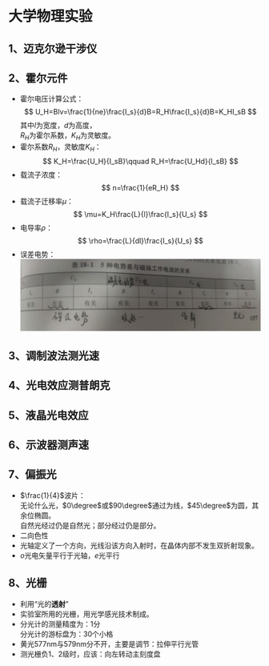# 大学物理实验

## 1、迈克尔逊干涉仪

## 2、霍尔元件

* 霍尔电压计算公式：
  $$
  U_H=Blv=\frac{1}{ne}\frac{I_s}{d}B=R_H\frac{I_s}{d}B=K_HI_sB
  $$
  其中$l$为宽度，$d$为高度，  
  $R_H$为霍尔系数，$K_H$为灵敏度。
* 霍尔系数$R_H$，灵敏度$K_H$：  
  $$
  K_H=\frac{U_H}{I_sB}\qquad R_H=\frac{U_Hd}{I_sB}
  $$
* 载流子浓度：  
  $$
  n=\frac{1}{eR_H}
  $$
* 载流子迁移率$\mu$：
  $$
  \mu=K_H\frac{L}{l}\frac{I_s}{U_s}
  $$
* 电导率$\rho$：
  $$
  \rho=\frac{L}{dl}\frac{I_s}{U_s}
  $$
* 误差电势：  
  ![图 10](images/%E8%A6%81%E7%82%B9--12-23_22-48-35.png)

## 3、调制波法测光速

## 4、光电效应测普朗克

## 5、液晶光电效应

## 6、示波器测声速

## 7、偏振光

* $\frac{1}{4}$波片：  
  无论什么光，$0\degree$或$90\degree$通过为线，$45\degree$为圆，其余位椭圆。  
  自然光经过仍是自然光；部分经过仍是部分。
* 二向色性
* 光轴定义了一个方向，光线沿该方向入射时，在晶体内部不发生双折射现象。
* $o$光电矢量平行于光轴，$e$光平行

## 8、光栅

* 利用“光的**透射**”
* 实验室所用的光栅，用光学感光技术制成。
* 分光计的测量精度为：1分  
  分光计的游标盘为：30个小格
* 黄光577nm与579nm分不开，主要是调节：拉伸平行光管
* 测光栅负1、2级时，应该：向左转动主刻度盘
